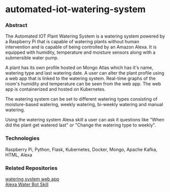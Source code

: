 # automated-iot-watering-system
### Abstract
The Automated IOT Plant Watering System is a watering system powered by a Raspberry Pi that is capable of watering plants without human intervention and is capable of being controlled by an Amazon Alexa. It is equipped with humidity, temperature and moisture sensors along with a submersible water pump.

A plant has its own profile hosted on Mongo Atlas which has it's name, watering type and last watering date. A user can alter the plant profile using a web app that is linked to the watering system. Real-time graphs of the room's humidity and temperature can be seen from the web app. The web app is containerized and hosted on Kubernetes.

The watering system can be set to different watering types consisting of moisture-based watering, weekly watering, bi-weekly watering and manual watering.

Using the watering system Alexa skill a user can ask it questions like "When did the plant get watered last" or "Change the watering type to weekly".
### Technologies
Raspberry Pi, Python, Flask, Kubernetes, Docker, Mongo, Apache Kafka, HTML, Alexa
### Related Repositories
[watering system web app](https://github.com/Bobbins228/watering-system-web-app)<br> [Alexa Water Bot Skill](https://github.com/Bobbins228/alexa-watering-bot-skill)
